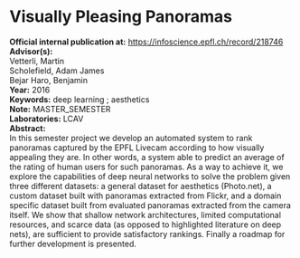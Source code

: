 # Visually Pleasing Panoramas

**Official internal publication at:** https://infoscience.epfl.ch/record/218746  
**Advisor(s):**  
Vetterli, Martin  
Scholefield, Adam James  
Bejar Haro, Benjamin  
**Year:** 2016  
**Keywords:** deep learning ; aesthetics  
**Note:** MASTER_SEMESTER  
**Laboratories:** LCAV  
**Abstract:**  
In this semester project we develop an automated system to rank panoramas captured by the EPFL Livecam according to how visually appealing they are. In other words, a system able to predict an average of the rating of human users for such panoramas. As a way to achieve it, we explore the capabilities of deep neural networks to solve the problem given three different datasets: a general dataset for aesthetics (Photo.net), a custom dataset built with panoramas extracted from Flickr, and a domain specific dataset built from evaluated panoramas extracted from the camera itself. We show that shallow network architectures, limited computational resources, and scarce data (as opposed to highlighted literature on deep nets), are sufficient to provide satisfactory rankings. Finally a roadmap for further development is presented.
